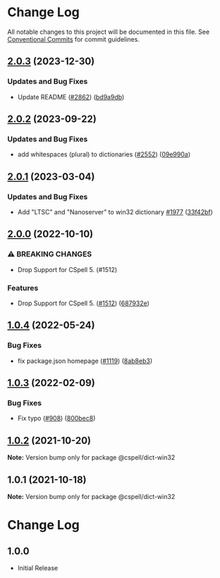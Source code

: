 # Change Log

All notable changes to this project will be documented in this file.
See [Conventional Commits](https://conventionalcommits.org) for commit guidelines.

## [2.0.3](https://github.com/streetsidesoftware/cspell-dicts/compare/@cspell/dict-win32@2.0.2...@cspell/dict-win32@2.0.3) (2023-12-30)


### Updates and Bug Fixes

* Update README ([#2862](https://github.com/streetsidesoftware/cspell-dicts/issues/2862)) ([bd9a9db](https://github.com/streetsidesoftware/cspell-dicts/commit/bd9a9db2214ddebb32c621b94962be5c1a820e44))

## [2.0.2](https://github.com/streetsidesoftware/cspell-dicts/compare/@cspell/dict-win32@2.0.1...@cspell/dict-win32@2.0.2) (2023-09-22)


### Updates and Bug Fixes

* add whitespaces (plural) to dictionaries ([#2552](https://github.com/streetsidesoftware/cspell-dicts/issues/2552)) ([09e990a](https://github.com/streetsidesoftware/cspell-dicts/commit/09e990a724a7bad7db72cd43e9e374290b59b886))

## [2.0.1](https://github.com/streetsidesoftware/cspell-dicts/compare/@cspell/dict-win32@2.0.0...@cspell/dict-win32@2.0.1) (2023-03-04)


### Updates and Bug Fixes

* Add "LTSC" and "Nanoserver" to win32 dictionary [#1977](https://github.com/streetsidesoftware/cspell-dicts/issues/1977) ([33f42bf](https://github.com/streetsidesoftware/cspell-dicts/commit/33f42bf0a4359042cfff21423102f7efa646d474))

## [2.0.0](https://github.com/streetsidesoftware/cspell-dicts/compare/@cspell/dict-win32@1.0.4...@cspell/dict-win32@2.0.0) (2022-10-10)


### ⚠ BREAKING CHANGES

* Drop Support for CSpell 5. (#1512)

### Features

* Drop Support for CSpell 5. ([#1512](https://github.com/streetsidesoftware/cspell-dicts/issues/1512)) ([687932e](https://github.com/streetsidesoftware/cspell-dicts/commit/687932e187e4bce87d7904e3a2e53dd6de6ac372))

## [1.0.4](https://github.com/streetsidesoftware/cspell-dicts/compare/@cspell/dict-win32@1.0.3...@cspell/dict-win32@1.0.4) (2022-05-24)


### Bug Fixes

* fix package.json homepage ([#1119](https://github.com/streetsidesoftware/cspell-dicts/issues/1119)) ([8ab8eb3](https://github.com/streetsidesoftware/cspell-dicts/commit/8ab8eb3733b7b9c783b5d93fdeff4d4ca739e8f4))





## [1.0.3](https://github.com/streetsidesoftware/cspell-dicts/compare/@cspell/dict-win32@1.0.2...@cspell/dict-win32@1.0.3) (2022-02-09)


### Bug Fixes

* Fix typo ([#908](https://github.com/streetsidesoftware/cspell-dicts/issues/908)) ([800bec8](https://github.com/streetsidesoftware/cspell-dicts/commit/800bec814558a84b3294d2fc2b37ec170686ac6a))





## [1.0.2](https://github.com/streetsidesoftware/cspell-dicts/compare/@cspell/dict-win32@1.0.1...@cspell/dict-win32@1.0.2) (2021-10-20)

**Note:** Version bump only for package @cspell/dict-win32





## 1.0.1 (2021-10-18)

**Note:** Version bump only for package @cspell/dict-win32





# Change Log

## 1.0.0

- Initial Release
